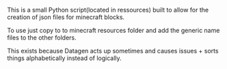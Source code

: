 This is a small Python script(located in ressources) built to allow for the creation of json files for minecraft blocks.

To use just copy to to minecraft resources folder and add the generic name files to the other folders.

This exists because Datagen acts up sometimes and causes issues + sorts things alphabetically instead of logically.
